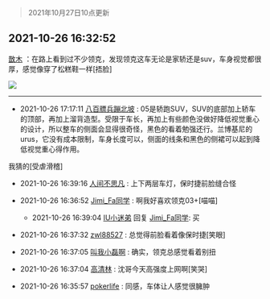 > 2021年10月27日10点更新
<link rel="stylesheet" href="https://cdn.jsdelivr.net/gh/taotie6/sampleJSON@main/css/photo_show.css">
<meta name="referrer" content="no-referrer" />


 ## 2021-10-26 16:32:52 

 [㪚木](https://www.coolapk.com/feed/30965461?shareKey=ZWNjOWUxN2RiZDEzNjE3N2MzOGY~) ：在路上看到过不少领克，发现领克这车无论是家轿还是suv，车身视觉都很厚，感觉像穿了松糕鞋一样[捂脸] 

<div class="album">
<img class="img-item" src="https://image.coolapk.com/feed/2021/0126/07/1081091_992b46e2_7006_7043@656x378.gif" />
</div>

 ------- 

- 2021-10-26 17:17:11 [八百膘兵蹦北坡](uid=1105274) : 05是轿跑SUV，SUV的底部加上轿车的顶部，再加上溜背造型。受限于车长，再加上有些颜色没做好降低视觉重心的设计，所以整车的侧面会显得很奇怪，黑色的看着勉强还行。兰博基尼的urus，它没有成本限制，车身长度可以，侧面的线条和黑色的侧裙可以起到降低视觉重心得作用。<!--break-->

我猜的[受虐滑稽] 

- 2021-10-26 16:39:16 [人间不思凡](uid=2080265) : 上下两层车灯，保时捷前脸缝合怪 

- 2021-10-26 16:36:52 [Jimi_Fa同学](uid=658442) : 啊我好喜欢领克03+[喵喵] 

    - 2021-10-26 16:39:04 [IU小迷弟](uid=2571083) 回复 [Jimi_Fa同学](uid=658442): 买 

- 2021-10-26 16:37:32 [zwl88527](uid=452402) : 总觉得前脸看着像保时捷[笑眼] 

- 2021-10-26 16:37:05 [叫我小磊啊](uid=1098357) : 确实，领克总感觉看着别扭 

- 2021-10-26 16:37:04 [高清林](uid=8114305) : 沈哥今天高强度上网啊[笑哭] 

- 2021-10-26 16:35:57 [pokerlife](uid=575409) : 同感，车体让人感觉很臃肿 

